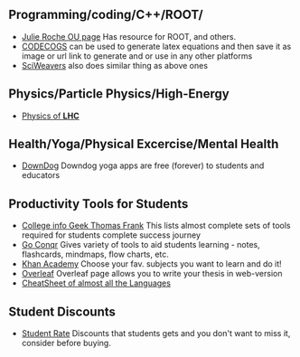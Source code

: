 ## Programming/coding/C++/ROOT/
* [Julie Roche OU page](https://inpp.ohio.edu/~rochej/group_page/tips.html) Has resource for ROOT, and others.
* [CODECOGS](https://latex.codecogs.com/) can be used to generate latex equations and then save it as image or url link to generate and or use in any other platforms
* [SciWeavers](http://www.sciweavers.org/free-online-latex-equation-editor) also does similar thing as above ones

## Physics/Particle Physics/High-Energy
* [Physics of **LHC**](https://www.lhc-closer.es/taking_a_closer_look_at_lhc/1.home)

## Health/Yoga/Physical Excercise/Mental Health
* [DownDog](https://www.downdogapp.com/) Downdog yoga apps are free (forever) to students and educators 

## Productivity Tools for Students
* [College info Geek Thomas Frank](https://collegeinfogeek.com/resources/) This lists almost complete sets of tools required for students complete success journey
* [Go Conqr](https://www.goconqr.com/en-US) Gives variety of tools to aid students learning - notes, flashcards, mindmaps, flow charts, etc.
* [Khan Academy](https://www.khanacademy.org/) Choose your fav. subjects you want to learn and do it!
* [Overleaf](https://www.overleaf.com/) Overleaf page allows you to write your thesis in web-version
* [CheatSheet of almost all the Languages](http://www.cheat-sheets.org/#CPP)


## Student Discounts
* [Student Rate](https://www.studentrate.com/) Discounts that students gets and you don't want to miss it, consider before buying.
